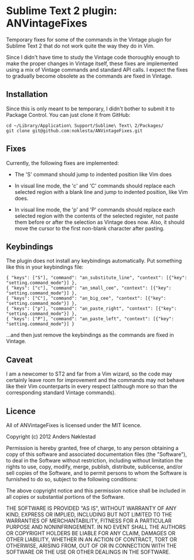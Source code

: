 # Sublime Text 2 plugin: ANVintageFixes

Temporary fixes for some of the commands in the Vintage plugin for Sublime Text
2 that do not work quite the way they do in Vim.

Since I didn't have time to study the Vintage code thoroughly enough to make
the proper changes in Vintage itself, these fixes are implemented using a mix
of Vintage commands and standard API calls. I expect the fixes to gradually
become obsolete as the commands are fixed in Vintage.

## Installation

Since this is only meant to be temporary, I didn't bother to submit it to
Package Control. You can just clone it from GitHub:

    cd ~/Library/Application\ Support/Sublime\ Text\ 2/Packages/
    git clone git@github.com:noklesta/ANVintageFixes.git

## Fixes

Currently, the following fixes are implemented:

* The 'S' command should jump to indented position like Vim does

* In visual line mode, the 'c' and 'C' commands should replace each selected
region with a blank line and jump to indented position, like Vim does.

* In visual line mode, the 'p' and 'P' commands should replace each selected
region with the contents of the selected register, not paste them before or
after the selection as Vintage does now. Also, it should move the cursor to
the first non-blank character after pasting.

## Keybindings

The plugin does not install any keybindings automatically. Put something like
this in your keybindings file:

    { "keys": ["S"], "command": "an_substitute_line", "context": [{"key": "setting.command_mode"}] },
    { "keys": ["c"], "command": "an_small_cee", "context": [{"key": "setting.command_mode"}] },
    { "keys": ["C"], "command": "an_big_cee", "context": [{"key": "setting.command_mode"}] },
    { "keys": ["p"], "command": "an_paste_right", "context": [{"key": "setting.command_mode"}] },
    { "keys": ["P"], "command": "an_paste_left", "context": [{"key": "setting.command_mode"}] }

...and then just remove the keybindings as the commands are fixed in Vintage.

## Caveat

I am a newcomer to ST2 and far from a Vim wizard, so the code may certainly
leave room for improvement and the commands may not behave like their Vim
counterparts in every respect (although more so than the corresponding
standard Vintage commands).

## Licence

All of ANVintageFixes is licensed under the MIT licence.

  Copyright (c) 2012 Anders Nøklestad

  Permission is hereby granted, free of charge, to any person obtaining a copy
  of this software and associated documentation files (the "Software"), to deal
  in the Software without restriction, including without limitation the rights
  to use, copy, modify, merge, publish, distribute, sublicense, and/or sell
  copies of the Software, and to permit persons to whom the Software is
  furnished to do so, subject to the following conditions:

  The above copyright notice and this permission notice shall be included in
  all copies or substantial portions of the Software.

  THE SOFTWARE IS PROVIDED "AS IS", WITHOUT WARRANTY OF ANY KIND, EXPRESS OR
  IMPLIED, INCLUDING BUT NOT LIMITED TO THE WARRANTIES OF MERCHANTABILITY,
  FITNESS FOR A PARTICULAR PURPOSE AND NONINFRINGEMENT. IN NO EVENT SHALL THE
  AUTHORS OR COPYRIGHT HOLDERS BE LIABLE FOR ANY CLAIM, DAMAGES OR OTHER
  LIABILITY, WHETHER IN AN ACTION OF CONTRACT, TORT OR OTHERWISE, ARISING FROM,
  OUT OF OR IN CONNECTION WITH THE SOFTWARE OR THE USE OR OTHER DEALINGS IN
  THE SOFTWARE.
